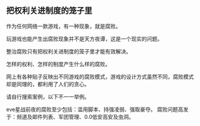 把权利关进制度的笼子里
---
作为任何网络一款游戏，有一种现象，就是腐败。

玩游戏也能产生出腐败现象并不是天方夜谭，这是一个现实的问题。

整治腐败只有把权利关进制度的笼子里才能有效解决。

怎样的权利、怎样的制度产生什么样的腐败。

网上有各种贴子反映出不同游戏的腐败模式，游戏的设计方式虽然不同，腐败模式却是同理的，都利用了人们的贪心。

请自行搜索案例，以下不一一举例。

eve星战前夜的腐败至少包括：滥用脚本、持强凌弱、强取豪夺。
腐败问题高发于：频道及邮件列表、军团管理、0.0低安高安及虫洞。

